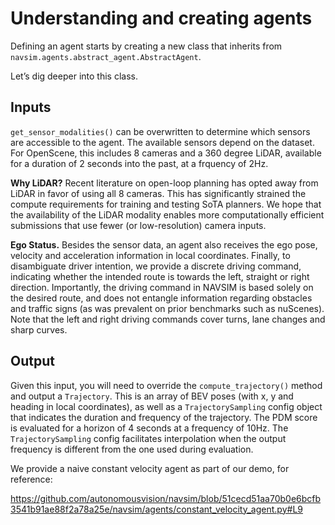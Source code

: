 # Understanding and creating agents

Defining an agent starts by creating a new class that inherits from `navsim.agents.abstract_agent.AbstractAgent`.

Let’s dig deeper into this class.

## Inputs

`get_sensor_modalities()` can be overwritten to determine which sensors are accessible to the agent. The available sensors depend on the dataset. For OpenScene, this includes 8 cameras and a 360 degree LiDAR, available for a duration of 2 seconds into the past, at a frquency of 2Hz.

**Why LiDAR?** Recent literature on open-loop planning has opted away from LiDAR in favor of using all 8 cameras. This has significantly strained the compute requirements for training and testing SoTA planners. We hope that the availability of the LiDAR modality enables more computationally efficient submissions that use fewer (or low-resolution) camera inputs. 

**Ego Status.** Besides the sensor data, an agent also receives the ego pose, velocity and acceleration information in local coordinates. Finally, to disambiguate driver intention, we provide a discrete driving command, indicating whether the intended route is towards the left, straight or right direction. Importantly, the driving command in NAVSIM is based solely on the desired route, and does not entangle information regarding obstacles and traffic signs (as was prevalent on prior benchmarks such as nuScenes). Note that the left and right driving commands cover turns, lane changes and sharp curves.

## Output

Given this input, you will need to override the `compute_trajectory()` method and output a `Trajectory`. This is an array of BEV poses (with x, y and heading in local coordinates), as well as a `TrajectorySampling` config object that indicates the duration and frequency of the trajectory. The PDM score is evaluated for a horizon of 4 seconds at a frequency of 10Hz. The `TrajectorySampling` config facilitates interpolation when the output frequency is different from the one used during evaluation.

We provide a naive constant velocity agent as part of our demo, for reference:

https://github.com/autonomousvision/navsim/blob/51cecd51aa70b0e6bcfb3541b91ae88f2a78a25e/navsim/agents/constant_velocity_agent.py#L9

